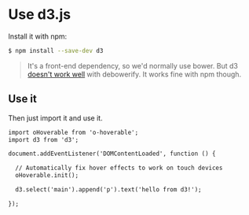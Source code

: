 # Use d3.js

Install it with npm:

```sh
$ npm install --save-dev d3
```

> It's a front-end dependency, so we'd normally use bower. But d3 [doesn't work well](https://github.com/eugeneware/debowerify/issues/19) with debowerify. It works fine with npm though.


## Use it

Then just import it and use it.

```diff
import oHoverable from 'o-hoverable';
import d3 from 'd3';

document.addEventListener('DOMContentLoaded', function () {

  // Automatically fix hover effects to work on touch devices
  oHoverable.init();

  d3.select('main').append('p').text('hello from d3!');

});
```
